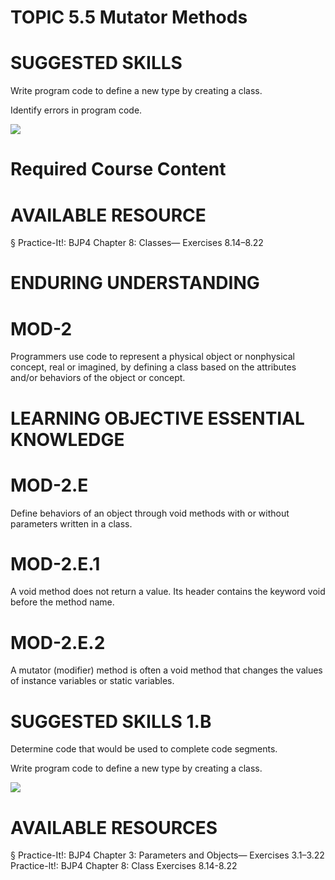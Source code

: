 # TOPIC 5.5 Mutator Methods  

# SUGGESTED SKILLS  

Write program code to define a new type by creating a class.  

Identify errors in program code.  

![](images/3dc44dbeb75ec07afee415175d77e1877871c334881a6996ca58039a06b18b6c.jpg)  

# Required Course Content  

# AVAILABLE RESOURCE  

§ Practice-It!: BJP4 Chapter 8: Classes— Exercises 8.14–8.22  

# ENDURING UNDERSTANDING  

# MOD-2  

Programmers use code to represent a physical object or nonphysical concept, real or imagined, by defining a class based on the attributes and/or behaviors of the object or concept.  

# LEARNING OBJECTIVE ESSENTIAL KNOWLEDGE  

# MOD-2.E  

Define behaviors of an object through void methods with or without parameters written in a class.  

# MOD-2.E.1  

A void method does not return a value. Its header contains the keyword void before the method name.  

# MOD-2.E.2  

A mutator (modifier) method is often a void method that changes the values of instance variables or static variables.  

# SUGGESTED SKILLS 1.B  

Determine code that would be used to complete code segments.  

Write program code to define a new type by creating a class.  

![](images/5813349460561e94ebb27ac172b5bd6191b8fb5ce48356fd9340217d41e6e26b.jpg)  

# AVAILABLE RESOURCES  

§ Practice-It!: BJP4 Chapter 3: Parameters and Objects— Exercises 3.1–3.22 Practice-lt!: BJP4 Chapter 8: Class Exercises 8.14-8.22